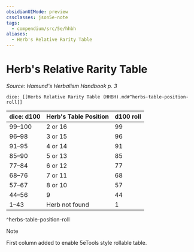 ```yaml
---
obsidianUIMode: preview
cssclasses: json5e-note
tags:
  - compendium/src/5e/hhbh
aliases:
  - Herb's Relative Rarity Table
---
```

# Herb's Relative Rarity Table
*Source: Hamund's Herbalism Handbook p. 3* 

`dice: [[Herbs Relative Rarity Table (HHBH).md#^herbs-table-position-roll]]`

| dice: d100 | Herb's Table Position | d100 roll |
|------------|-----------------------|-----------|
| 99–100 | 2 or 16 | 99 |
| 96–98 | 3 or 15 | 96 |
| 91–95 | 4 or 14 | 91 |
| 85–90 | 5 or 13 | 85 |
| 77–84 | 6 or 12 | 77 |
| 68–76 | 7 or 11 | 68 |
| 57–67 | 8 or 10 | 57 |
| 44–56 | 9 | 44 |
| 1–43 | Herb not found | 1 |
^herbs-table-position-roll

> [!note]
> First column added to enable 5eTools style rollable table.
